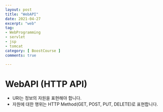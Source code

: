 ```yaml
---
layout: post
title: "WebAPI"
date: 2021-04-27
excerpt: "web"
tag:
- WebProgramming
- servlet
- jsp
- tomcat
category: [ BoostCourse ]
comments: true

---
```


# WebAPI (HTTP API)
- URI는 정보의 자원을 표현해야 합니다.
- 자원에 대한 행위는 HTTP Method(GET, POST, PUT, DELETE)로 표현합니다.

